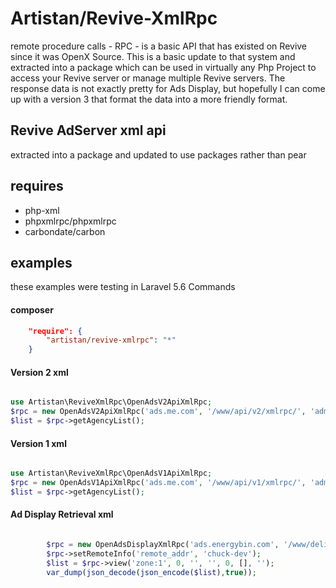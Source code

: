 
# Artistan/Revive-XmlRpc

remote procedure calls - RPC - is a basic API that has existed on Revive since it was OpenX Source.
This is a basic update to that system and extracted into a package which can be used in virtually any Php Project to access your Revive server or manage multiple Revive servers.
The response data is not exactly pretty for Ads Display, but hopefully I can come up with a version 3 that format the data into a more friendly format.

## Revive AdServer xml api

extracted into a package and updated to use packages rather than pear

## requires
- php-xml
- phpxmlrpc/phpxmlrpc
- carbondate/carbon

## examples

these examples were testing in Laravel 5.6 Commands

#### composer

```json
    "require": {
        "artistan/revive-xmlrpc": "*"
    }
```

#### Version 2 xml

```php

use Artistan\ReviveXmlRpc\OpenAdsV2ApiXmlRpc;
$rpc = new OpenAdsV2ApiXmlRpc('ads.me.com', '/www/api/v2/xmlrpc/', 'admin', '~test~', 0, true, 15);
$list = $rpc->getAgencyList();

```

#### Version 1 xml

```php

use Artistan\ReviveXmlRpc\OpenAdsV1ApiXmlRpc;
$rpc = new OpenAdsV1ApiXmlRpc('ads.me.com', '/www/api/v1/xmlrpc/', 'admin', '~test~', 0, true, 15);
$list = $rpc->getAgencyList();

```

#### Ad Display Retrieval xml

```php

        $rpc = new OpenAdsDisplayXmlRpc('ads.energybin.com', '/www/delivery/axmlrpc.php', 443, true, 15);
        $rpc->setRemoteInfo('remote_addr', 'chuck-dev');
        $list = $rpc->view('zone:1', 0, '', '', 0, [], '');
        var_dump(json_decode(json_encode($list),true));

```


